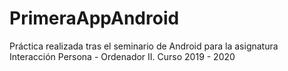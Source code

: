 # PrimeraAppAndroid
Práctica realizada tras el seminario de Android para la asignatura Interacción Persona - Ordenador II. Curso 2019 - 2020
